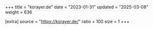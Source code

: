 +++
title = "korayer.de"
date = "2023-01-31"
updated = "2025-03-08"
weight = 636

[extra]
source = "https://korayer.de/"
ratio = 100
size = 1
+++
